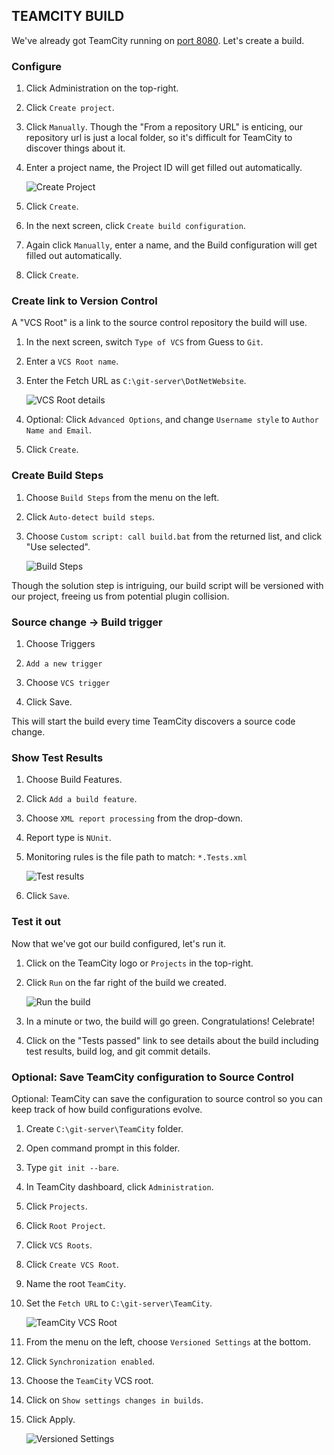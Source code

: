 ## TEAMCITY BUILD

We've already got TeamCity running on [port 8080](http://localhost:8080).  Let's create a build.


### Configure


1. Click Administration on the top-right.

2. Click `Create project`.

3. Click `Manually`.  Though the "From a repository URL" is enticing, our repository url is just a local folder, so it's difficult for TeamCity to discover things about it.

4. Enter a project name, the Project ID will get filled out automatically.

    ![Create Project](images/12-teamcity-build/1-create-project.png)

5. Click `Create`.

6. In the next screen, click `Create build configuration`.

7. Again click `Manually`, enter a name, and the Build configuration will get filled out automatically.

8. Click `Create`.


### Create link to Version Control


A "VCS Root" is a link to the source control repository the build will use.

1. In the next screen, switch `Type of VCS` from Guess to `Git`.

2. Enter a `VCS Root name`.

3. Enter the Fetch URL as `C:\git-server\DotNetWebsite`.

    ![VCS Root details](images/12-teamcity-build/2-create-vcs-root.png)

4. Optional: Click `Advanced Options`, and change `Username style` to `Author Name and Email`.

5. Click `Create`.


### Create Build Steps


1. Choose `Build Steps` from the menu on the left.

2. Click `Auto-detect build steps`.

3. Choose `Custom script: call build.bat` from the returned list, and click "Use selected".

    ![Build Steps](images/12-teamcity-build/3-build-steps.png)

Though the solution step is intriguing, our build script will be versioned with our project, freeing us from potential plugin collision.


### Source change -> Build trigger

1. Choose Triggers

2. `Add a new trigger`

3. Choose `VCS trigger`

4. Click Save.

This will start the build every time TeamCity discovers a source code change.


### Show Test Results


1. Choose Build Features.

2. Click `Add a build feature`.

3. Choose `XML report processing` from the drop-down.

4. Report type is `NUnit`.

5. Monitoring rules is the file path to match: `*.Tests.xml`

    ![Test results](images/12-teamcity-build/4-test-results.png)

6. Click `Save`.


### Test it out


Now that we've got our build configured, let's run it.

1. Click on the TeamCity logo or `Projects` in the top-right.

2. Click `Run` on the far right of the build we created.

    ![Run the build](images/12-teamcity-build/5-run-the-build.png)

3. In a minute or two, the build will go green. Congratulations! Celebrate!

4. Click on the "Tests passed" link to see details about the build including test results, build log, and git commit details.


### Optional: Save TeamCity configuration to Source Control


Optional: TeamCity can save the configuration to source control so you can keep track of how build configurations evolve.

1. Create `C:\git-server\TeamCity` folder.

2. Open command prompt in this folder.

3. Type `git init --bare`.

4. In TeamCity dashboard, click `Administration`.

5. Click `Projects`.

6. Click `Root Project`.

7. Click `VCS Roots`.

8. Click `Create VCS Root`.

9. Name the root `TeamCity`.

10. Set the `Fetch URL` to `C:\git-server\TeamCity`.

    ![TeamCity VCS Root](images/12-teamcity-build/6-teamcity-vcs-root.png)

11. From the menu on the left, choose `Versioned Settings` at the bottom.

12. Click `Synchronization enabled`.

13. Choose the `TeamCity` VCS root.

14. Click on `Show settings changes in builds`.

15. Click Apply.

    ![Versioned Settings](images/12-teamcity-build/7-versioned-settings.png)
